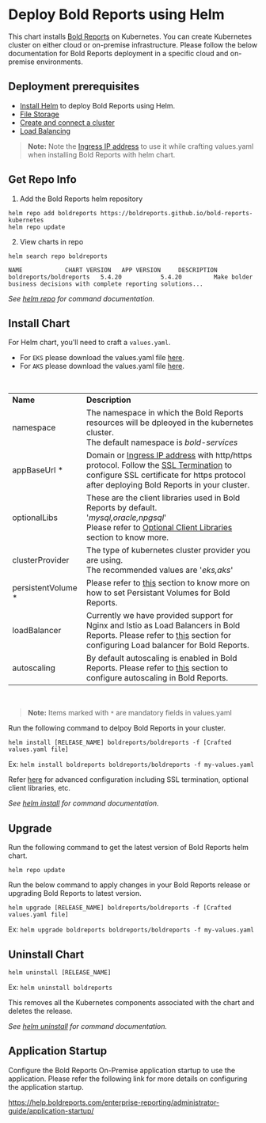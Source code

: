 # Deploy Bold Reports using Helm

This chart installs [Bold Reports](https://www.boldreports.com/) on Kubernetes. You can create Kubernetes cluster on either cloud or on-premise infrastructure. Please follow the below documentation for Bold Reports deployment in a specific cloud and on-premise environments.
    
## Deployment prerequisites

* [Install Helm](https://helm.sh/docs/intro/install/) to deploy Bold Reports using Helm.
* [File Storage](docs/pre-requisites.md#file-storage)
* [Create and connect a cluster](docs/pre-requisites.md#create-a-cluster)
* [Load Balancing](docs/pre-requisites.md#load-balancing)

> **Note:** Note the [Ingress IP address](docs/pre-requisites.md#get-ingress-ip) to use it while crafting values.yaml when installing Bold Reports with helm chart.

## Get Repo Info

1. Add the Bold Reports helm repository

```console
helm repo add boldreports https://boldreports.github.io/bold-reports-kubernetes
helm repo update
```

2. View charts in repo

```console
helm search repo boldreports

NAME            CHART VERSION   APP VERSION     DESCRIPTION
boldreports/boldreports   5.4.20           5.4.20         Make bolder business decisions with complete reporting solutions...
```

_See [helm repo](https://helm.sh/docs/helm/helm_repo/) for command documentation._

## Install Chart

For Helm chart, you'll need to craft a `values.yaml`.

* For `EKS` please download the values.yaml file [here](https://raw.githubusercontent.com/boldreports/bold-reports-kubernetes/v5.4.20/helm/custom-values/eks-values.yaml).
* For `AKS` please download the values.yaml file [here](https://raw.githubusercontent.com/boldreports/bold-reports-kubernetes/v5.4.20/helm/custom-values/aks-values.yaml).

<br/>

<table>
    <tr>
      <td>
       <b>Name</b>
      </td>
      <td>
       <b>Description</b>
      </td>
    </tr>
    <tr>
      <td>
       namespace
      </td>
      <td>
       The namespace in which the Bold Reports resources will be dpleoyed in the kubernetes cluster.<br/>
       The default namespace is <i>bold-services</i>
      </td>
    </tr>
    <tr>
      <td>
       appBaseUrl *
      </td>
      <td>
       Domain or <a href='docs/pre-requisites.md#get-ingress-ip'>Ingress IP address</a> with http/https protocol. Follow the <a href='docs/configuration.md#ssl-termination'>SSL Termination</a> to configure SSL certificate for https protocol after deploying Bold Reports in your cluster.
      </td>
    </tr>
    <tr>
      <td>
       optionalLibs
      </td>
      <td>
       These are the client libraries used in Bold Reports by default.<br/>
       '<i>mysql,oracle,npgsql</i>'<br/>
       Please refer to <a href='docs/configuration.md#client-libraries'>Optional Client Libraries</a> section to know more.
      </td>
    </tr>
    <tr>
      <td>
       clusterProvider
      </td>
      <td>
       The type of kubernetes cluster provider you are using.<br/>
       The recommended values are '<i>eks,aks</i>'
      </td>
    </tr>
    <tr>
      <td>
       persistentVolume *
      </td>
      <td>
       Please refer to <a href='docs/configuration.md#persistent-volume'>this</a> section to know more on how to set Persistant Volumes for Bold Reports.
      </td>
    </tr>
    <tr>
      <td>
       loadBalancer
      </td>
      <td>
       Currently we have provided support for Nginx and Istio as Load Balancers in Bold Reports. Please refer to <a href='docs/configuration.md#load-balancing'>this</a> section for configuring Load balancer for Bold Reports.
      </td>
    </tr>
    <tr>
      <td>
       autoscaling
      </td>
      <td>
       By default autoscaling is enabled in Bold Reports. Please refer to <a href='docs/configuration.md#auto-scaling'>this</a> section to configure autoscaling in Bold Reports.
      </td>
    </tr>
</table>
<br/>

> **Note:** Items marked with `*` are mandatory fields in values.yaml

Run the following command to delpoy Bold Reports in your cluster.

```console
helm install [RELEASE_NAME] boldreports/boldreports -f [Crafted values.yaml file]
```
Ex:  `helm install boldreports boldreports/boldreports -f my-values.yaml`

Refer [here](docs/configuration.md) for advanced configuration including SSL termination, optional client libraries, etc.

_See [helm install](https://helm.sh/docs/helm/helm_install/) for command documentation._

## Upgrade

Run the following command to get the latest version of Bold Reports helm chart.

```console
helm repo update
```

Run the below command to apply changes in your Bold Reports release or upgrading Bold Reports to latest version.

```console
helm upgrade [RELEASE_NAME] boldreports/boldreports -f [Crafted values.yaml file]
```

Ex:  `helm upgrade boldreports boldreports/boldreports -f my-values.yaml`

## Uninstall Chart

```console
helm uninstall [RELEASE_NAME]
```
Ex:  `helm uninstall boldreports`

This removes all the Kubernetes components associated with the chart and deletes the release.

_See [helm uninstall](https://helm.sh/docs/helm/helm_uninstall/) for command documentation._

## Application Startup

Configure the Bold Reports On-Premise application startup to use the application. Please refer the following link for more details on configuring the application startup.
    
https://help.boldreports.com/enterprise-reporting/administrator-guide/application-startup/
